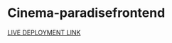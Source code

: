 # Cinema-paradisefrontend
[LIVE DEPLOYMENT LINK](https://Cinema-paradisefrontend.alex-evans22.repl.co)
